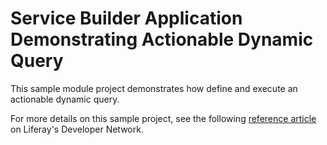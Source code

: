 # Service Builder Application Demonstrating Actionable Dynamic Query

This sample module project demonstrates how define and execute an actionable
dynamic query.

For more details on this sample project, see the following
[reference article](https://dev.liferay.com/en/develop/reference/-/knowledge_base/7-1/service-builder-application-demonstrating-actionable-dynamic-query)
on Liferay's Developer Network.